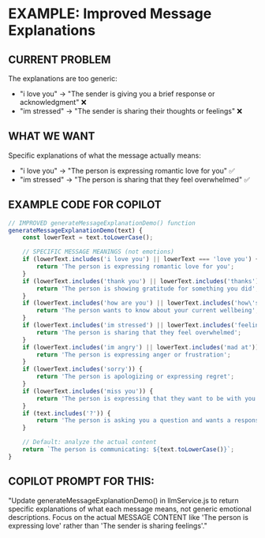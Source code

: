# EXAMPLE: Improved Message Explanations

## CURRENT PROBLEM
The explanations are too generic:
- "i love you" → "The sender is giving you a brief response or acknowledgment"  ❌
- "im stressed" → "The sender is sharing their thoughts or feelings" ❌

## WHAT WE WANT
Specific explanations of what the message actually means:
- "i love you" → "The person is expressing romantic love for you" ✅
- "im stressed" → "The person is sharing that they feel overwhelmed" ✅

## EXAMPLE CODE FOR COPILOT

```javascript
// IMPROVED generateMessageExplanationDemo() function
generateMessageExplanationDemo(text) {
    const lowerText = text.toLowerCase();

    // SPECIFIC MESSAGE MEANINGS (not emotions)
    if (lowerText.includes('i love you') || lowerText === 'love you') {
        return 'The person is expressing romantic love for you';
    }
    if (lowerText.includes('thank you') || lowerText.includes('thanks')) {
        return 'The person is showing gratitude for something you did';
    }
    if (lowerText.includes('how are you') || lowerText.includes('how\'s it going')) {
        return 'The person wants to know about your current wellbeing';
    }
    if (lowerText.includes('im stressed') || lowerText.includes('feeling stressed')) {
        return 'The person is sharing that they feel overwhelmed';
    }
    if (lowerText.includes('im angry') || lowerText.includes('mad at')) {
        return 'The person is expressing anger or frustration';
    }
    if (lowerText.includes('sorry')) {
        return 'The person is apologizing or expressing regret';
    }
    if (lowerText.includes('miss you')) {
        return 'The person is expressing that they want to be with you';
    }
    if (text.includes('?')) {
        return 'The person is asking you a question and wants a response';
    }

    // Default: analyze the actual content
    return `The person is communicating: ${text.toLowerCase()}`;
}
```

## COPILOT PROMPT FOR THIS:
"Update generateMessageExplanationDemo() in llmService.js to return specific explanations of what each message means, not generic emotional descriptions. Focus on the actual MESSAGE CONTENT like 'The person is expressing love' rather than 'The sender is sharing feelings'."
